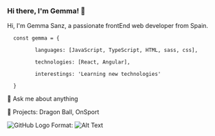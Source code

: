 ### Hi there, I'm Gemma! 👋

Hi, I'm Gemma Sanz, a passionate frontEnd web developer from Spain.

      const gemma = {

             languages: [JavaScript, TypeScript, HTML, sass, css],
  
             technologies: [React, Angular],
  
             interestings: 'Learning new technologies'
  
      }

💬 Ask me about anything

🔭 Projects: Dragon Ball, OnSport

![GitHub Logo](https://www.shareicon.net/data/128x128/2017/06/30/888065_logo_512x512.png)
Format: ![Alt Text](https://www.linkedin.com/in/gemma-sanz-rabadan/)

<!--
**gemmas95/gemmas95** is a ✨ _special_ ✨ repository because its `README.md` (this file) appears on your GitHub profile.

Here are some ideas to get you started:

- 🔭 I’m currently working on ...
- 🌱 I’m currently learning ...
- 👯 I’m looking to collaborate on ...
- 🤔 I’m looking for help with ...
- 💬 Ask me about ...
- 📫 How to reach me: ...
- 😄 Pronouns: ...
- ⚡ Fun fact: ...
-->
